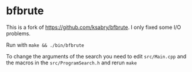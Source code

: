 # bfbrute

This is a fork of https://github.com/ksabry/bfbrute. I only fixed some I/O problems.  

Run with `make && ./bin/bfbrute`  

To change the arguments of the search you need to edit `src/Main.cpp` and the macros in the `src/ProgramSearch.h` and rerun `make`  
